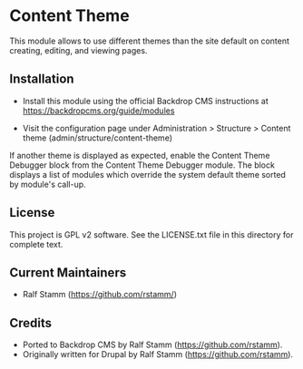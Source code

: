 
Content Theme
=============

This module allows to use different themes than the site default on content
creating, editing, and viewing pages.

Installation
------------

- Install this module using the official Backdrop CMS instructions at
  https://backdropcms.org/guide/modules

- Visit the configuration page under Administration > Structure > Content theme
  (admin/structure/content-theme) 

If another theme is displayed as expected, enable the Content Theme Debugger
block from the Content Theme Debugger module. The block displays a list of
modules which override the system default theme sorted by module's call-up.

License
-------

This project is GPL v2 software. See the LICENSE.txt file in this directory for
complete text.

Current Maintainers
-------------------

- Ralf Stamm (https://github.com/rstamm/)

Credits
-------

- Ported to Backdrop CMS by Ralf Stamm (https://github.com/rstamm).
- Originally written for Drupal by Ralf Stamm (https://github.com/rstamm).
